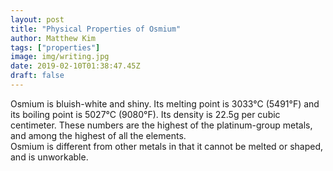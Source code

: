 ```yaml
---
layout: post
title: "Physical Properties of Osmium"
author: Matthew Kim
tags: ["properties"]
image: img/writing.jpg
date: 2019-02-10T01:38:47.45Z
draft: false
---
```


Osmium is bluish-white and shiny. Its melting point is 3033°C (5491°F) and its boiling point is 5027°C (9080°F). Its density is 22.5g per cubic centimeter. These numbers are the highest of the platinum-group metals, and among the highest of all the elements. <br/>
Osmium is different from other metals in that it cannot be melted or shaped, and is unworkable.
